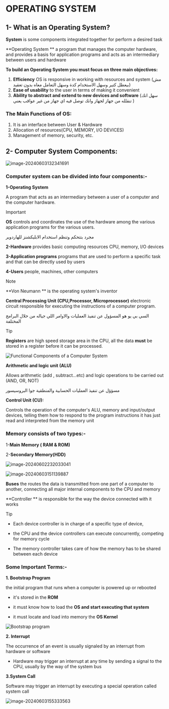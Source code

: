 # OPERATING SYSTEM

## 1- What is an Operating System?

**System** is some components integrated together for perform a desired task

**Operating System ** a program that manages the computer hardware, and provides a basis for application programs and acts as an intermediary between users and hardware

**To build an Operating System you must focus on three main objectives:**

1. **Efficiency**   OS is responsive in working with resources and system (مش بيعطل كتير وسهل الاستخدام كدة وسهل التعامل معاه بدون تعقيد)
2. **Ease of usability** to the user in terms of making it convenient
3. **Ability to abstract  and extend to new devices and software** (سهل انك تنقلله من جهاز لجهاز وانك توصل فيه اي جهاز من غير عواقب يعني )

### The Main Functions of OS:

1. It is an interface between User & Hardware
2. Allocation of resources(CPU, MEMORY, I/O DEVICES)
3. Management of memory, security, etc.

## 2- Computer System Components:

![image-20240603132341691](C:\Users\HP\AppData\Roaming\Typora\typora-user-images\image-20240603132341691.png)

### Computer system can be divided into four components:-

**1-Operating System** 

A program that acts as an intermediary between a user of a computer and the computer hardware.

> [!IMPORTANT]
>
> **OS**  controls and coordinates the use of the hardware among the various application programs for the various users.

مجرد بتتحكم وتنظم استخدام الابليكشنز للهاردوير 

**2-Hardware** provides basic computing resources CPU, memory, I/O devices

**3-Application programs** programs that are used to perform a specific task and that can be directly used by users

**4-Users** people, machines, other computers

> [!NOTE]
>
> **Von Neumann ** is the operating system's inventor



**Central Processing Unit (CPU,Processor, Microprocessor)** electronic circuit responsible for executing the instructions of a computer program.

السي بي يو هو المسؤول عن تنفيذ العمليات والاوامر اللي جياله من خلال البرامج المختلفة

> [!TIP]
>
> **Registers** are high speed storage area in the CPU, all the data **must** be stored in a register before it can be processed.

![Functional Components of a Computer System](https://4.bp.blogspot.com/-smdfPur3EeI/WUIswxrniyI/AAAAAAAADFE/fcW0w5NElXws9SI4gf2Wi40C7FRh6aO0ACEwYBhgL/s16000/functional%2Bcomponents%2Bof%2Bcomputer.png)

**Arithmetic and logic unit (ALU)**

Allows arithmetic (add , subtract...etc) and logic operations to be carried out (AND, OR, NOT)

مسؤؤل عن تنفيذ العمليات الحسابية والمنطقية جوا البروسيسور

**Control Unit (CU):**

Controls the operation of the computer's ALU, memory and input/output devices, telling them how to respond to the program instructions it has just read and interpreted from the memory unit



### **Memory consists of two types:-**

1-**Main Memory ( RAM & ROM)** 

2-**Secondary Memory(HDD)** 

![image-20240602232033041](C:\Users\HP\AppData\Roaming\Typora\typora-user-images\image-20240602232033041.png)

![image-20240603151139887](C:\Users\HP\AppData\Roaming\Typora\typora-user-images\image-20240603151139887.png)

**Buses** the routes the data is transmitted from one part of a computer to another, connecting all major internal components to the CPU and memory

**Controller ** is responsible for the way the device connected with it works 

> [!TIP]
>
> - Each device controller is in charge of a specific type of device,
>
> - the CPU and the device controllers can execute concurrently, competing for memory cycle
> - The memory controller takes care of how the memory has to be shared between each device

### Some Important Terms:-

**1. Bootstrap Program** 

the initial program that runs when a computer is powered up or rebooted

- it's stored in the **ROM**

- it must know how to load the **OS and start executing that system**

- it must locate and load into memory the **OS Kernel**

![Bootstrap program](https://imgs.search.brave.com/TyKKrhEnGdnklljUCZzm3jNO1oSWGm1GGhfTPO3sRK4/rs:fit:860:0:0/g:ce/aHR0cHM6Ly93d3cu/dHV0b3JpYWxzcG9p/bnQuY29tL2Fzc2V0/cy9xdWVzdGlvbnMv/bWVkaWEvMTE3MTQv/Qm9vdHN0cmFwJTIw/UHJvZ3JhbS5QTkc)

**2. Interrupt**

The occurrence of an event is usually signaled by an interrupt from hardware or software

- Hardware may trigger an interrupt at any time by sending a signal to the CPU, usually by the way of the system bus

**3.System Call**

Software may trigger an interrupt by executing a special operation called system call

![image-20240603155333563](C:\Users\HP\AppData\Roaming\Typora\typora-user-images\image-20240603155333563.png)

